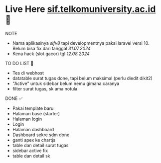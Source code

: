 # Live Here [sif.telkomuniversity.ac.id](https://sif.telkomuniversity.ac.id) 🚀

NOTE

-   Nama aplikasinya _sifv8_ tapi developmentnya pakai laravel versi 10. Belum bisa fix dari tanggal _31.07.2024_
-   Kena hack (slot gacor) tgl _12.08.2024_

TO DO LIST 🔖

-   Tes di webhost
-   datatable surat tugas done, tapi belum maksimal (perlu diedit dikit2)
-   "Active" untuk sidebar belum nemu gimana caranya
-   filter surat tugas, sk ama notula

DONE ✅

-   Pakai template baru
-   Halaman base (starter)
-   Halaman login
-   Login
-   Halaman dashboard
-   Dashboard sekre sdm done
-   ganti apex ke chartjs
-   table dan detail surat tugas
-   sidebar active fix
-   table dan detail sk
